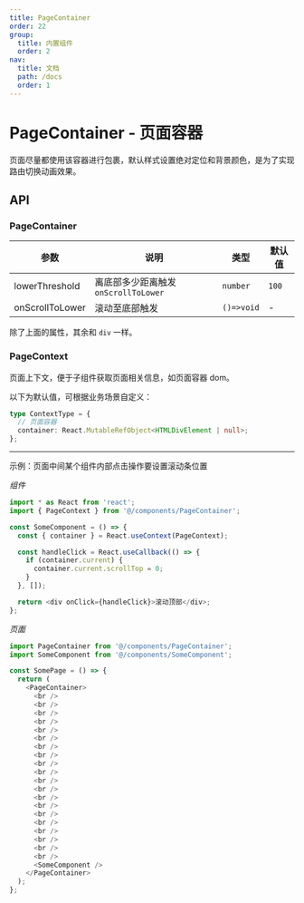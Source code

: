 ```yaml
---
title: PageContainer
order: 22
group:
  title: 内置组件
  order: 2
nav:
  title: 文档
  path: /docs
  order: 1
---
```


# PageContainer - 页面容器

页面尽量都使用该容器进行包裹，默认样式设置绝对定位和背景颜色，是为了实现路由切换动画效果。

## API

### PageContainer

| 参数            | 说明                                 | 类型       | 默认值 |
| --------------- | ------------------------------------ | ---------- | ------ |
| lowerThreshold  | 离底部多少距离触发 `onScrollToLower` | `number`   | `100`  |
| onScrollToLower | 滚动至底部触发                       | `()=>void` | -      |

除了上面的属性，其余和 `div` 一样。

### PageContext

页面上下文，便于子组件获取页面相关信息，如页面容器 dom。

以下为默认值，可根据业务场景自定义：

```typescript
type ContextType = {
  // 页面容器
  container: React.MutableRefObject<HTMLDivElement | null>;
};
```

---

示例：页面中间某个组件内部点击操作要设置滚动条位置

_组件_

```typescript
import * as React from 'react';
import { PageContext } from '@/components/PageContainer';

const SomeComponent = () => {
  const { container } = React.useContext(PageContext);

  const handleClick = React.useCallback(() => {
    if (container.current) {
      container.current.scrollTop = 0;
    }
  }, []);

  return <div onClick={handleClick}>滚动顶部</div>;
};
```

_页面_

```typescript
import PageContainer from '@/components/PageContainer';
import SomeComponent from '@/components/SomeComponent';

const SomePage = () => {
  return (
    <PageContainer>
      <br />
      <br />
      <br />
      <br />
      <br />
      <br />
      <br />
      <br />
      <br />
      <br />
      <br />
      <br />
      <br />
      <br />
      <br />
      <br />
      <br />
      <br />
      <br />
      <br />
      <SomeComponent />
    </PageContainer>
  );
};
```
